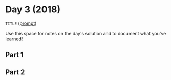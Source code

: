 # Day 3 (2018)

`TITLE` ([prompt](https://adventofcode.com/2018/day/3))

Use this space for notes on the day's solution and to document what you've learned!

## Part 1

## Part 2

